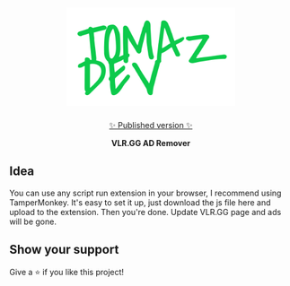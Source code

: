 <h1 align="center"><img src="https://github.com/TomazMPP/AlphabetConverter/blob/main/assets/logo.png?raw=true" width="300px"></h1>
<p align="center">
<a href="https://tomazmpp.github.io" target="_blank">✨ Published version ✨</a>
  <br>
</p>

<p align="center">
<b> VLR.GG AD Remover</b>
</p> 

## Idea
You can use any script run extension in your browser, I recommend using TamperMonkey. It's easy to set it up, just download the js file here and upload to the extension. Then you're done. Update VLR.GG page and ads will be gone.

## Show your support

Give a ⭐️ if you like this project!
